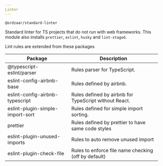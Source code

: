 ```yaml
---
Linter
---
```


`@ordzaar/standard-linter`

Standard linter for TS projects that do not run with web frameworks. This module also installs `prettier`, `eslint`, `husky` and `lint-staged`.

Lint rules are extended from these packages

| Package                          | Description                                           |
| -------------------------------- | ----------------------------------------------------- |
| @typescript-eslint/parser        | Rules parser for TypeScript.                          |
| eslint-config-airbnb-base        | Rules defined by airbnb.                              |
| eslint-config-airbnb-typescript  | Rules defined by airbnb for TypeScript without React. |
| eslint-plugin-simple-import-sort | Rules defined for simple import sorting.              |
| prettier                         | Rules defined by prettier to have same code styles    |
| eslint-plugin-unused-imports     | Rules to auto remove unused import                    |
| eslint-plugin-check-file         | Rules to enforce file name checking (off by default)  |
